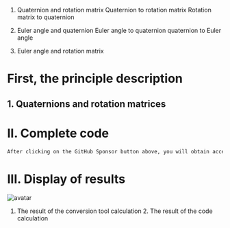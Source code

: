  1. Quaternion and rotation matrix Quaternion to rotation matrix Rotation matrix to quaternion

 2. Euler angle and quaternion Euler angle to quaternion quaternion to Euler angle

 3. Euler angle and rotation matrix

#  First, the principle description 

##   1. Quaternions and rotation matrices 

#  II. Complete code 

  ```python  
After clicking on the GitHub Sponsor button above, you will obtain access permissions to my private code repository ( https://github.com/slowlon/my_code_bar ) to view this blog code. By searching the code number of this blog, you can find the code you need, code number is: 2024020309574129242
  ```  
#  III. Display of results 

 ![avatar]( 20210205131744162.png) 

 1. The result of the conversion tool calculation 2. The result of the code calculation  

